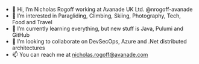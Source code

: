 - 👋 Hi, I’m Nicholas Rogoff working at Avanade UK Ltd. @nrogoff-avanade
- 👀 I’m interested in Paragliding, Climbing, Skiing, Photography, Tech, Food and Travel
- 🌱 I’m currently learning everything, but new stuff is Java, Pulumi and GitHub
- 💞️ I’m looking to collaborate on DevSecOps, Azure and .Net distributed architectures
- 📫 You can reach me at nicholas.rogoff@avanade.com

<!---
nrogoff-avanade/nrogoff-avanade is a ✨ special ✨ repository because its `README.md` (this file) appears on your GitHub profile.
You can click the Preview link to take a look at your changes.
--->
